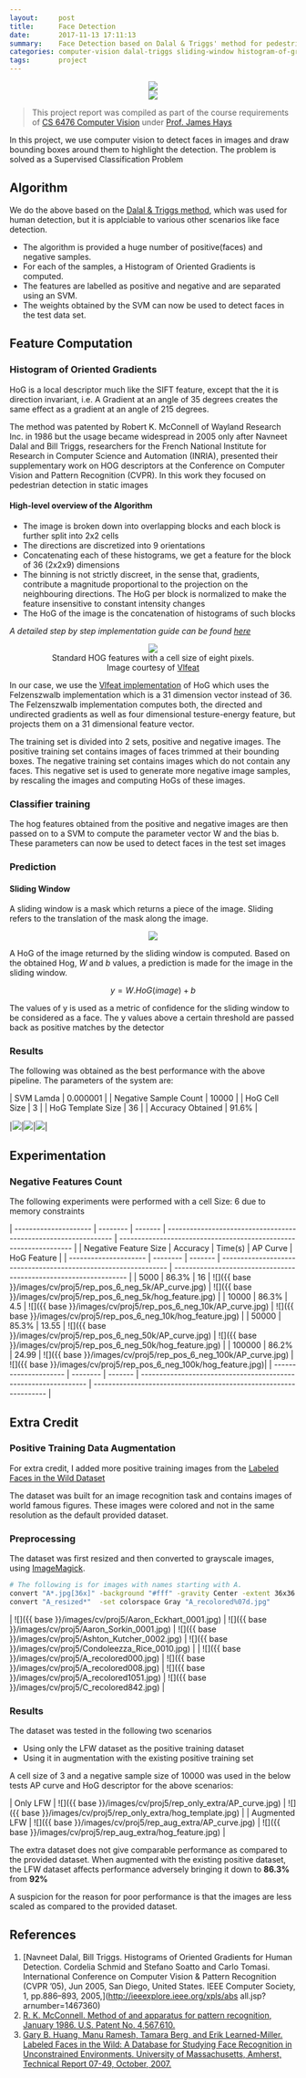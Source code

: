 ```yaml
---
layout:     post
title:      Face Detection
date:       2017-11-13 17:11:13
summary:    Face Detection based on Dalal & Triggs' method for pedestrian detection
categories: computer-vision dalal-triggs sliding-window histogram-of-gradients hog face-detection lfw labelled-faces-in-the-wild negative data-augmentation 
tags:       project
---
```


<center><img src="{{ base }}/images/cv/proj5/detections_4476_2017_class_easy.jpg.png" /></center>
<center><img src="{{ base }}/images/cv/proj5/detections_4476_2017_class_hard.jpg.png" /></center>

> This project report was compiled as part of the course requirements of [CS 6476 Computer Vision](https://www.cc.gatech.edu/~hays/compvision/) under [Prof. James Hays](https://www.cc.gatech.edu/~hays/)

In this project, we use computer vision to detect faces in images and draw bounding boxes around them to highlight the detection. The problem is solved as a Supervised Classification Problem

## Algorithm
We do the above based on the [Dalal & Triggs method](#references), which was used for human detection, but it is applciable to various other scenarios like face detection.

* The algorithm is provided a huge number of positive(faces) and negative samples. 
* For each of the samples, a Histogram of Oriented Gradients is computed. 
* The features are labelled as positive and negative and are separated using an SVM. 
* The weights obtained by the SVM can now be used to detect faces in the test data set.

## Feature Computation

### Histogram of Oriented Gradients 

HoG is a local descriptor much like the SIFT feature, except that the it is direction invariant, i.e. A Gradient at an angle of 35 degrees creates the same effect as a gradient at an angle of 215 degrees.

The method was patented by Robert K. McConnell of Wayland Research Inc. in 1986 but the usage became widespread in 2005 only after Navneet Dalal and Bill Triggs, researchers for the French National Institute for Research in Computer Science and Automation (INRIA), presented their supplementary work on HOG descriptors at the Conference on Computer Vision and Pattern Recognition (CVPR). In this work they focused on pedestrian detection in static images

#### **High-level overview of the Algorithm**

* The image is broken down into overlapping blocks and each block is further split into 2x2 cells  
* The directions are discretized into 9 orientations  
* Concatenating each of these histograms, we get a feature for the block of 36 (2x2x9) dimensions  
* The binning is not strictly discreet, in the sense that, gradients, contribute a magnitude proportional to the projection on the neighbouring directions. The HoG per block is normalized to make the feature  insensitive to constant intensity changes  
* The HoG of the image is the concatenation of histograms of such blocks  


_A detailed step by step implementation guide can be found [here](https://www.learnopencv.com/histogram-of-oriented-gradients/)_

<center><img src="{{ base }}/images/cv/proj5/hog_features_dalal_triggs.jpg" /><br>Standard HOG features with a cell size of eight pixels.<br>Image courtesy of <a href="http://www.vlfeat.org/overview/hog.html">Vlfeat</a>
</center>

In our case, we use the [Vlfeat implementation](http://www.vlfeat.org/matlab/vl_hog.html) of HoG which uses the Felzenszwalb implementation which is a 31 dimension vector instead of 36. The Felzenszwalb implementation computes both, the directed and undirected gradients as well as four dimensional testure-energy feature, but projects them on a 31 dimensional feature vector.

The training set is divided into 2 sets, positive and negative images. The positive training set contains images of faces trimmed at their bounding boxes. The negative training set contains images which do not contain any faces. This negative set is used to generate more negative image samples, by rescaling the images and computing HoGs of these images.

### Classifier training
The hog features obtained from the positive and negative images are then passed on to a SVM to compute the parameter vector W and the bias b. These parameters can now be used to detect faces in the test set images

### Prediction

#### **Sliding Window**

A sliding window is a mask which returns a piece of the image. Sliding refers to the translation of the mask along the image.

<center><img src="{{ base }}/images/cv/proj5/sliding_window_example.gif" />
</center>


A HoG of the image returned by the sliding window is computed. Based on the obtained Hog, _W_ and _b_ values, a prediction is made for the image in the sliding window. 

$$
y = W . HoG(image) + b 
$$

The values of y is used as a metric of confidence for the sliding window to be considered as a face. The y values above a certain threshold are passed back as positive matches by the detector

### Results

The following was obtained as the best performance with the above pipeline. The parameters of the system are:

| SVM Lamda	            | 0.000001  |
| Negative Sample Count	| 10000     |
| HoG Cell Size	        | 3         |
| HoG Template Size	    | 36        |
| Accuracy Obtained	    | 91.6%     |

|<img src="{{ base }}/images/cv/proj5/rep_pos_3/AP_curve.jpg" />|<img src="{{ base }}/images/cv/proj5/rep_pos_3/hog_feature.jpg" />|<img src="{{ base }}/images/cv/proj5/rep_pos_3/recallVsFP.jpg" />|

## Experimentation

### Negative Features Count

The following experiments were performed with a cell Size: 6 due to memory constraints

| --------------------- | -------- | ------- | --------------------------------------------------------------- | ----------------------------------------------------------------- |
| Negative Feature Size | Accuracy | Time(s) | AP Curve                                                        |  HoG Feature                                                      |
| --------------------- | -------- | ------- | --------------------------------------------------------------- | ----------------------------------------------------------------- |
| 5000	                | 86.3%	   | 16      | ![]({{ base }}/images/cv/proj5/rep_pos_6_neg_5k/AP_curve.jpg)   | ![]({{ base }}/images/cv/proj5/rep_pos_6_neg_5k/hog_feature.jpg)  | 
| 10000	                | 86.3%	   | 4.5     | ![]({{ base }}/images/cv/proj5/rep_pos_6_neg_10k/AP_curve.jpg)  | ![]({{ base }}/images/cv/proj5/rep_pos_6_neg_10k/hog_feature.jpg) | 
| 50000	                | 85.3%	   | 13.55   | ![]({{ base }}/images/cv/proj5/rep_pos_6_neg_50k/AP_curve.jpg)  | ![]({{ base }}/images/cv/proj5/rep_pos_6_neg_50k/hog_feature.jpg) | 
| 100000	            | 86.2%	   | 24.99   | ![]({{ base }}/images/cv/proj5/rep_pos_6_neg_100k/AP_curve.jpg) | ![]({{ base }}/images/cv/proj5/rep_pos_6_neg_100k/hog_feature.jpg)| 
| --------------------- | -------- | ------- | --------------------------------------------------------------- | ----------------------------------------------------------------- |

## Extra Credit

### Positive Training Data Augmentation

For extra credit, I added more positive training images from the [Labeled Faces in the Wild Dataset](https://hal.inria.fr/inria-00321923/)

The dataset was built for an image recognition task and contains images of world famous figures. These images were colored and not in the same resolution as the default provided dataset.

### Preprocessing

The dataset was first resized and then converted to grayscale images, using [ImageMagick](https://www.imagemagick.org/script/index.php).

```sh
# The following is for images with names starting with A. 
convert "A*.jpg[36x]" -background "#fff" -gravity Center -extent 36x36 A_resized%07d.jpg
convert "A_resized*"  -set colorspace Gray "A_recolored%07d.jpg"
```

| ![]({{ base }}/images/cv/proj5/Aaron_Eckhart_0001.jpg) | ![]({{ base }}/images/cv/proj5/Aaron_Sorkin_0001.jpg) | ![]({{ base }}/images/cv/proj5/Ashton_Kutcher_0002.jpg) | ![]({{ base }}/images/cv/proj5/Condoleezza_Rice_0010.jpg) |
| ![]({{ base }}/images/cv/proj5/A_recolored000.jpg) | ![]({{ base }}/images/cv/proj5/A_recolored008.jpg) | ![]({{ base }}/images/cv/proj5/A_recolored1051.jpg) | ![]({{ base }}/images/cv/proj5/C_recolored842.jpg) |
	
### Results

The dataset was tested in the following two scenarios

* Using only the LFW dataset as the positive training dataset
* Using it in augmentation with the existing positive training set

A cell size of 3 and a negative sample size of 10000 was used in the below tests AP curve and HoG descriptor for the above scenarios:

| Only LFW | ![]({{ base }}/images/cv/proj5/rep_only_extra/AP_curve.jpg) | ![]({{ base }}/images/cv/proj5/rep_only_extra/hog_template.jpg) |
| Augmented LFW  | ![]({{ base }}/images/cv/proj5/rep_aug_extra/AP_curve.jpg) | ![]({{ base }}/images/cv/proj5/rep_aug_extra/hog_feature.jpg) | 

The extra dataset does not give comparable performance as compared to the provided dataset. When augmented with the existing positive dataset, the LFW dataset affects performance adversely bringing it down to **86.3%** from **92%**

A suspicion for the reason for poor performance is that the images are less scaled as compared to the provided dataset. 

## References

1. [Navneet Dalal, Bill Triggs. Histograms of Oriented Gradients for Human Detection. Cordelia Schmid and Stefano Soatto and Carlo Tomasi. International Conference on Computer Vision & Pattern Recognition (CVPR ’05), Jun 2005, San Diego, United States. IEEE Computer Society, 1, pp.886–893, 2005,](http://ieeexplore.ieee.org/xpls/abs all.jsp?arnumber=1467360)
2. [R. K. McConnell. Method of and apparatus for pattern recognition, January 1986. U.S. Patent No. 4,567,610.](http://www.google.co.uk/patents/US4567610)
3. [Gary B. Huang, Manu Ramesh, Tamara Berg, and Erik Learned-Miller. Labeled Faces in the Wild: A Database for Studying Face Recognition in Unconstrained Environments. University of Massachusetts, Amherst, Technical Report 07-49, October, 2007.](https://hal.inria.fr/inria-00321923/)